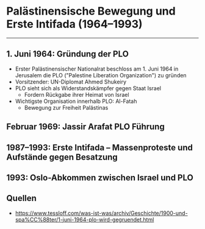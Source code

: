 # Palästinensische Bewegung und Erste Intifada (1964–1993)
___
## 1. Juni 1964: Gründung der PLO
- Erster Palästinensischer Nationalrat beschloss am 1. Juni 1964 in Jerusalem die PLO ("Palestine Liberation Organization") zu gründen
- Vorsitzender: UN-Diplomat Ahmed Shukeiry
- PLO sieht sich als Widerstandskämpfer gegen Staat Israel
	- Fordern Rückgabe ihrer Heimat von Israel
- Wichtigste Organisation innerhalb PLO: Al-Fatah
	- Bewegung zur Freiheit Palästinas

## Februar 1969: Jassir Arafat PLO Führung




## 1987–1993: Erste Intifada – Massenproteste und Aufstände gegen Besatzung

## 1993: Oslo-Abkommen zwischen Israel und PLO

## Quellen
- https://www.tessloff.com/was-ist-was/archiv/Geschichte/1900-und-spa%CC%88ter/1-juni-1964-plo-wird-gegruendet.html